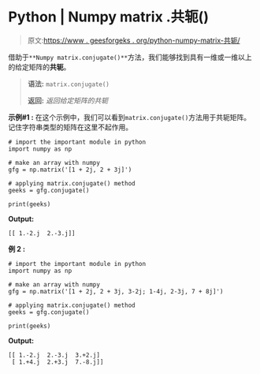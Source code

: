 # Python | Numpy matrix .共轭()

> 原文:[https://www . geesforgeks . org/python-numpy-matrix-共轭/](https://www.geeksforgeeks.org/python-numpy-matrix-conjugate/)

借助于`**Numpy matrix.conjugate()**`方法，我们能够找到具有一维或一维以上的给定矩阵的**共轭**。

> **语法:** `matrix.conjugate()`
> 
> **返回:** *返回给定矩阵的共轭*

**示例#1 :**
在这个示例中，我们可以看到`matrix.conjugate()`方法用于共轭矩阵。记住字符串类型的矩阵在这里不起作用。

```
# import the important module in python
import numpy as np

# make an array with numpy
gfg = np.matrix('[1 + 2j, 2 + 3j]')

# applying matrix.conjugate() method
geeks = gfg.conjugate()

print(geeks)
```

**Output:**

```
[[ 1.-2.j  2.-3.j]]

```

**例 2 :**

```
# import the important module in python
import numpy as np

# make an array with numpy
gfg = np.matrix('[1 + 2j, 2 + 3j, 3-2j; 1-4j, 2-3j, 7 + 8j]')

# applying matrix.conjugate() method
geeks = gfg.conjugate()

print(geeks)
```

**Output:**

```
[[ 1.-2.j  2.-3.j  3.+2.j]
 [ 1.+4.j  2.+3.j  7.-8.j]]

```